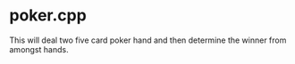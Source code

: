# poker.cpp

This will deal two five card poker hand and then determine the winner from amongst hands.
